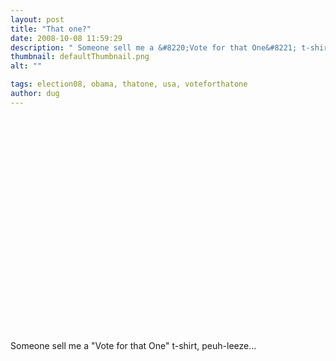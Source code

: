 ```yaml
---
layout: post
title: "That one?"
date: 2008-10-08 11:59:29
description: " Someone sell me a &#8220;Vote for that One&#8221; t-shirt, peuh-leeze&#8230;&#8230;"
thumbnail: defaultThumbnail.png
alt: ""

tags: election08, obama, thatone, usa, voteforthatone
author: dug
---
```


<p><object width="425" height="344"><param name="movie" value="http://www.youtube.com/v/rkykrDu32Wo&amp;hl=en&amp;fs=1"></param><param name="allowFullScreen" value="true"></param><embed src="http://www.youtube.com/v/rkykrDu32Wo&amp;hl=en&amp;fs=1" type="application/x-shockwave-flash" allowfullscreen="true" width="425" height="344"></embed></object></p>

<p>Someone sell me a "Vote for that One" t-shirt, peuh-leeze...</p>
